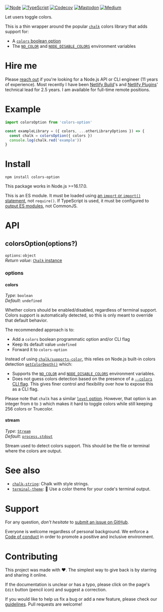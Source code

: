 [![Node](https://img.shields.io/badge/-Node.js-808080?logo=node.js&colorA=404040&logoColor=66cc33)](https://www.npmjs.com/package/colors-option)
[![TypeScript](https://img.shields.io/badge/-Typed-808080?logo=typescript&colorA=404040&logoColor=0096ff)](/src/main.d.ts)
[![Codecov](https://img.shields.io/badge/-Tested%20100%25-808080?logo=codecov&colorA=404040)](https://codecov.io/gh/ehmicky/colors-option)
[![Mastodon](https://img.shields.io/badge/-Mastodon-808080.svg?logo=mastodon&colorA=404040&logoColor=9590F9)](https://fosstodon.org/@ehmicky)
[![Medium](https://img.shields.io/badge/-Medium-808080.svg?logo=medium&colorA=404040)](https://medium.com/@ehmicky)

Let users toggle colors.

This is a thin wrapper around the popular
[`chalk`](https://github.com/chalk/chalk) colors library that adds support for:

- A [`colors` boolean option](#colors)
- The [`NO_COLOR`](https://no-color.org/) and
  [`NODE_DISABLE_COLORS`](https://nodejs.org/api/cli.html#cli_node_disable_colors_1)
  environment variables

# Hire me

Please
[reach out](https://www.linkedin.com/feed/update/urn:li:activity:7117265228068716545/)
if you're looking for a Node.js API or CLI engineer (11 years of experience).
Most recently I have been [Netlify Build](https://github.com/netlify/build)'s
and [Netlify Plugins](https://www.netlify.com/products/build/plugins/)'
technical lead for 2.5 years. I am available for full-time remote positions.

# Example

```js
import colorsOption from 'colors-option'

const exampleLibrary = ({ colors, ...otherLibraryOptions }) => {
  const chalk = colorsOption({ colors })
  console.log(chalk.red('example'))
}
```

# Install

```
npm install colors-option
```

This package works in Node.js >=16.17.0.

This is an ES module. It must be loaded using
[an `import` or `import()` statement](https://gist.github.com/sindresorhus/a39789f98801d908bbc7ff3ecc99d99c),
not `require()`. If TypeScript is used, it must be configured to
[output ES modules](https://www.typescriptlang.org/docs/handbook/esm-node.html),
not CommonJS.

# API

## colorsOption(options?)

`options`: `object`\
_Return value_: [`Chalk` instance](https://github.com/chalk/chalk#api)

### options

#### colors

_Type_: `boolean`\
_Default_: `undefined`

Whether colors should be enabled/disabled, regardless of terminal support.
Colors support is automatically detected, so this is only meant to override that
default behavior.

The recommended approach is to:

- Add a `colors` boolean programmatic option and/or CLI flag
- Keep its default value `undefined`
- Forward it to `colors-option`

Instead of using
[`chalk/supports-color`](https://github.com/chalk/supports-color), this relies
on Node.js built-in colors detection
[`getColorDepth()`](https://nodejs.org/api/tty.html#tty_writestream_getcolordepth_env)
which:

- Supports the [`NO_COLOR`](https://no-color.org/) and
  [`NODE_DISABLE_COLORS`](https://nodejs.org/api/cli.html#cli_node_disable_colors_1)
  environment variables.
- Does not guess colors detection based on the presence of a
  [`--colors` CLI flag](https://github.com/chalk/supports-color#info). This
  gives finer control and flexibility over how to expose this as a CLI flag.

Please note that `chalk` has a similar
[`level` option](https://github.com/chalk/chalk#chalklevel). However, that
option is an integer from `0` to `3` which makes it hard to toggle colors while
still keeping 256 colors or Truecolor.

#### stream

_Type_:
[`Stream`](https://nodejs.org/api/stream.html#stream_class_stream_writable)\
_Default_: [`process.stdout`](https://nodejs.org/api/process.html#process_process_stdout)

Stream used to detect colors support. This should be the file or terminal where
the colors are output.

# See also

- [`chalk-string`](https://github.com/ehmicky/chalk-string): Chalk with style
  strings.
- [`terminal-theme`](https://github.com/ehmicky/terminal-theme): 🎨 Use a color
  theme for your code's terminal output.

# Support

For any question, _don't hesitate_ to [submit an issue on GitHub](../../issues).

Everyone is welcome regardless of personal background. We enforce a
[Code of conduct](CODE_OF_CONDUCT.md) in order to promote a positive and
inclusive environment.

# Contributing

This project was made with ❤️. The simplest way to give back is by starring and
sharing it online.

If the documentation is unclear or has a typo, please click on the page's `Edit`
button (pencil icon) and suggest a correction.

If you would like to help us fix a bug or add a new feature, please check our
[guidelines](CONTRIBUTING.md). Pull requests are welcome!

<!-- Thanks go to our wonderful contributors: -->

<!-- ALL-CONTRIBUTORS-LIST:START -->
<!-- prettier-ignore-start -->
<!-- markdownlint-disable -->
<!--
<table>
  <tr>
    <td align="center"><a href="https://fosstodon.org/@ehmicky"><img src="https://avatars2.githubusercontent.com/u/8136211?v=4?s=100" width="100px;" alt=""/><br /><sub><b>ehmicky</b></sub></a><br /><a href="https://github.com/ehmicky/colors-option/commits?author=ehmicky" title="Code">💻</a> <a href="#design-ehmicky" title="Design">🎨</a> <a href="#ideas-ehmicky" title="Ideas, Planning, & Feedback">🤔</a> <a href="https://github.com/ehmicky/colors-option/commits?author=ehmicky" title="Documentation">📖</a></td>
  </tr>
</table>

-->
<!-- markdownlint-restore -->
<!-- prettier-ignore-end -->

<!-- ALL-CONTRIBUTORS-LIST:END -->
